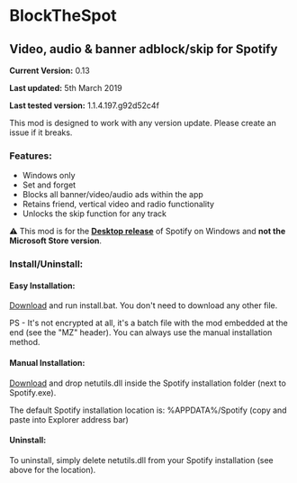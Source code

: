 # BlockTheSpot

## Video, audio & banner adblock/skip for Spotify

**Current Version:** 0.13

**Last updated:** 5th March 2019

**Last tested version:** 1.1.4.197.g92d52c4f

This mod is designed to work with any version update. Please create an issue if it breaks.

### Features:
* Windows only
* Set and forget
* Blocks all banner/video/audio ads within the app
* Retains friend, vertical video and radio functionality
* Unlocks the skip function for any track

:warning: This mod is for the [**Desktop release**](https://www.spotify.com/download/windows/) of Spotify on Windows and **not the Microsoft Store version**.

### Install/Uninstall:

#### Easy Installation:
[Download](https://github.com/master131/BlockTheSpot/raw/master/install.bat) and run install.bat. You don't need to download any other file. 

PS - It's not encrypted at all, it's a batch file with the mod embedded at the end (see the "MZ" header). You can always use the manual installation method.

#### Manual Installation:
[Download](https://github.com/master131/BlockTheSpot/raw/master/netutils.dll) and drop netutils.dll inside the Spotify installation folder (next to Spotify.exe).

The default Spotify installation location is: %APPDATA%/Spotify (copy and paste into Explorer address bar)

#### Uninstall:
To uninstall, simply delete netutils.dll from your Spotify installation (see above for the location).
